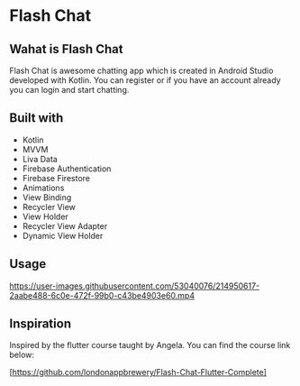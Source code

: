 # Flash Chat

## Wahat is Flash Chat

Flash Chat is awesome chatting app which is created in Android Studio developed with Kotlin. You can register or if you have an account already you can login and start chatting. 



## Built with

- Kotlin
- MVVM
- Liva Data
- Firebase Authentication
- Firebase Firestore
- Animations
- View Binding
- Recycler View
- View Holder
- Recycler View Adapter
- Dynamic View Holder



## Usage



https://user-images.githubusercontent.com/53040076/214950617-2aabe488-6c0e-472f-99b0-c43be4903e60.mp4






## Inspiration

Inspired by the flutter course taught by Angela.
You can find the course link below:

[https://github.com/londonappbrewery/Flash-Chat-Flutter-Complete]



